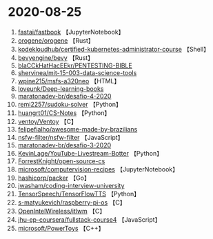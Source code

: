 # 2020-08-25

1. [fastai/fastbook](https://github.com/fastai/fastbook) 【JupyterNotebook】
2. [orogene/orogene](https://github.com/orogene/orogene) 【Rust】
3. [kodekloudhub/certified-kubernetes-administrator-course](https://github.com/kodekloudhub/certified-kubernetes-administrator-course) 【Shell】
4. [bevyengine/bevy](https://github.com/bevyengine/bevy) 【Rust】
5. [blaCCkHatHacEEkr/PENTESTING-BIBLE](https://github.com/blaCCkHatHacEEkr/PENTESTING-BIBLE) 
6. [shervinea/mit-15-003-data-science-tools](https://github.com/shervinea/mit-15-003-data-science-tools) 
7. [wpine215/msfs-a320neo](https://github.com/wpine215/msfs-a320neo) 【HTML】
8. [loveunk/Deep-learning-books](https://github.com/loveunk/Deep-learning-books) 
9. [maratonadev-br/desafio-4-2020](https://github.com/maratonadev-br/desafio-4-2020) 
10. [remi2257/sudoku-solver](https://github.com/remi2257/sudoku-solver) 【Python】
11. [huangrt01/CS-Notes](https://github.com/huangrt01/CS-Notes) 【Python】
12. [ventoy/Ventoy](https://github.com/ventoy/Ventoy) 【C】
13. [felipefialho/awesome-made-by-brazilians](https://github.com/felipefialho/awesome-made-by-brazilians) 
14. [nsfw-filter/nsfw-filter](https://github.com/nsfw-filter/nsfw-filter) 【JavaScript】
15. [maratonadev-br/desafio-3-2020](https://github.com/maratonadev-br/desafio-3-2020) 
16. [KevinLage/YouTube-Livestream-Botter](https://github.com/KevinLage/YouTube-Livestream-Botter) 【Python】
17. [ForrestKnight/open-source-cs](https://github.com/ForrestKnight/open-source-cs) 
18. [microsoft/computervision-recipes](https://github.com/microsoft/computervision-recipes) 【JupyterNotebook】
19. [hashicorp/packer](https://github.com/hashicorp/packer) 【Go】
20. [jwasham/coding-interview-university](https://github.com/jwasham/coding-interview-university) 
21. [TensorSpeech/TensorFlowTTS](https://github.com/TensorSpeech/TensorFlowTTS) 【Python】
22. [s-matyukevich/raspberry-pi-os](https://github.com/s-matyukevich/raspberry-pi-os) 【C】
23. [OpenIntelWireless/itlwm](https://github.com/OpenIntelWireless/itlwm) 【C】
24. [jhu-ep-coursera/fullstack-course4](https://github.com/jhu-ep-coursera/fullstack-course4) 【JavaScript】
25. [microsoft/PowerToys](https://github.com/microsoft/PowerToys) 【C++】
